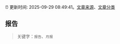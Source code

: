 :alarm_clock: 更新时间: 2025-09-29 08:49:41。[文章来源](/README.md)、[文章分类](/TAGS.md)

## 报告


> 关键字：`报告`、`月报`



